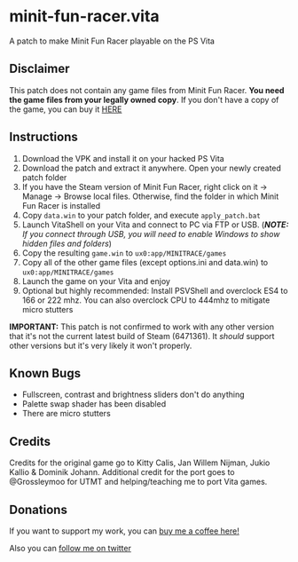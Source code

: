 # minit-fun-racer.vita
A patch to make Minit Fun Racer playable on the PS Vita

###

## Disclaimer
This patch does not contain any game files from Minit Fun Racer. **You need the game files from your legally owned copy**.
If you don't have a copy of the game, you can buy it [HERE](https://store.steampowered.com/app/1503530/Minit_Fun_Racer/)

## Instructions 
1. Download the VPK and install it on your hacked PS Vita
2. Download the patch and extract it anywhere. Open your newly created patch folder
3. If you have the Steam version of Minit Fun Racer, right click on it -> Manage -> Browse local files. Otherwise, find the folder in which Minit Fun Racer is installed
4. Copy `data.win` to your patch folder, and execute `apply_patch.bat`
5. Launch VitaShell on your Vita and connect to PC via FTP or USB. (***NOTE:*** *If you connect through USB, you will need to enable Windows to show hidden files and folders*)
6. Copy the resulting `game.win` to `ux0:app/MINITRACE/games`
7. Copy all of the other game files (except options.ini and data.win) to `ux0:app/MINITRACE/games`
8. Launch the game on your Vita and enjoy
9. Optional but highly recommended: Install PSVShell and overclock ES4 to 166 or 222 mhz. You can also overclock CPU to 444mhz to mitigate micro stutters

**IMPORTANT:** This patch is not confirmed to work with any other version that it's not the current latest build of Steam (6471361). It _should_ support other versions but it's very likely it won't properly.

## Known Bugs
* Fullscreen, contrast and brightness sliders don't do anything
* Palette swap shader has been disabled
* There are micro stutters

## Credits
Credits for the original game go to Kitty Calis, Jan Willem Nijman, Jukio Kallio & Dominik Johann.
Additional credit for the port goes to @Grossleymoo for UTMT and helping/teaching me to port Vita games.

## Donations
If you want to support my work, you can [buy me a coffee here!](https://www.buymeacoffee.com/m1s3ry)

Also you can [follow me on twitter](https://www.twitter.com/m1s3ry_)
